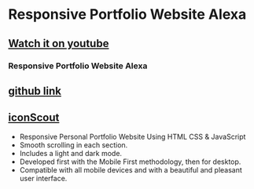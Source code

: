 # Responsive Portfolio Website Alexa
## [Watch it on youtube](https://youtu.be/27JtRAI3QO8)
### Responsive Portfolio Website Alexa
## [github link](https://github.com/bedimcode/responsive-portfolio-website-Alexa.git)
## [iconScout](https://iconscout.com/unicons)




- Responsive Personal Portfolio Website Using HTML CSS & JavaScript
- Smooth scrolling in each section.
- Includes a light and dark mode.
- Developed first with the Mobile First methodology, then for desktop.
- Compatible with all mobile devices and with a beautiful and pleasant user interface.


